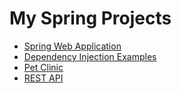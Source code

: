 # My Spring Projects
- [Spring Web Application](https://github.com/Jtmonument/spring-5-web-app)
- [Dependency Injection Examples](https://github.com/Jtmonument/sfg-di)
- [Pet Clinic](https://github.com/Jtmonument/spring-pet-clinic)
- [REST API](https://github.com/Jtmonument/spring-rest)
